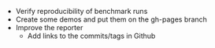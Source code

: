 - Verify reproducibility of benchmark runs
- Create some demos and put them on the gh-pages branch
- Improve the reporter
    - Add links to the commits/tags in Github